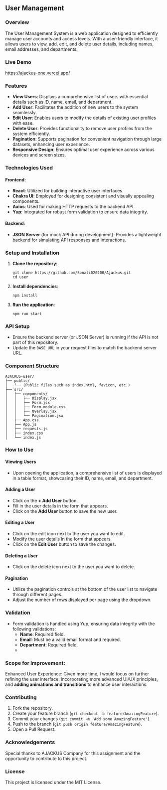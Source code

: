 

## User Management 

### Overview
The User Management System is a web application designed to efficiently manage user accounts and access levels. With a user-friendly interface, it allows users to view, add, edit, and delete user details, including names, email addresses, and departments.

### Live Demo
https://ajackus-one.vercel.app/

### Features
- **View Users**: Displays a comprehensive list of users with essential details such as ID, name, email, and department.
- **Add User**: Facilitates the addition of new users to the system seamlessly.
- **Edit User**: Enables users to modify the details of existing user profiles with ease.
- **Delete User**: Provides functionality to remove user profiles from the system efficiently.
- **Pagination**: Supports pagination for convenient navigation through large datasets, enhancing user experience.
- **Responsive Design**: Ensures optimal user experience across various devices and screen sizes.

### Technologies Used

#### Frontend:
- **React**: Utilized for building interactive user interfaces.
- **Chakra UI**: Employed for designing consistent and visually appealing components.
- **Axios**: Used for making HTTP requests to the backend API.
- **Yup**: Integrated for robust form validation to ensure data integrity.

#### Backend:
- **JSON Server** (for mock API during development): Provides a lightweight backend for simulating API responses and interactions.

### Setup and Installation

1. **Clone the repository**:
    ```
    git clone https://github.com/Sonali020200/Ajackus.git
    cd user
    ```

2. **Install dependencies**:
    ```
    npm install
    ```

3. **Run the application**:
    ```
    npm run start
    ```

### API Setup

- Ensure the backend server (or JSON Server) is running if the API is not part of this repository.
- Update the `BASE_URL` in your request files to match the backend server URL.

### Component Structure
```
AJACKUS-user/
├── public/
│   └── (Public files such as index.html, favicon, etc.)
├── src/
│   ├── components/
│   │   ├── Display.jsx
│   │   ├── Form.jsx
│   │   ├── Form.module.css
│   │   ├── Overlay.jsx
│   │   └── Pagination.jsx
│   ├── App.css
│   ├── App.js
│   ├── requests.js
│   ├── index.css
│   └── index.js
```

### How to Use

#### Viewing Users
- Upon opening the application, a comprehensive list of users is displayed in a table format, showcasing their ID, name, email, and department.

#### Adding a User
- Click on the **+ Add User** button.
- Fill in the user details in the form that appears.
- Click on the **Add User** button to save the new user.

#### Editing a User
- Click on the edit icon next to the user you want to edit.
- Modify the user details in the form that appears.
- Click on the **Edit User** button to save the changes.

#### Deleting a User
- Click on the delete icon next to the user you want to delete.

#### Pagination
- Utilize the pagination controls at the bottom of the user list to navigate through different pages.
- Adjust the number of rows displayed per page using the dropdown.

### Validation
- Form validation is handled using Yup, ensuring data integrity with the following validations:
    - **Name**: Required field.
    - **Email**: Must be a valid email format and required.
    - **Department**: Required field.
    - 
### Scope for Improvement:
Enhanced User Experience: Given more time, I would focus on further refining the user interface, incorporating more advanced UI/UX principles, and **adding animations and transitions** to enhance user interactions. 

### Contributing
1. Fork the repository.
2. Create your feature branch (`git checkout -b feature/AmazingFeature`).
3. Commit your changes (`git commit -m 'Add some AmazingFeature'`).
4. Push to the branch (`git push origin feature/AmazingFeature`).
5. Open a Pull Request.

### Acknowledgements
Special thanks to AJACKUS Company for this assignment and the opportunity to contribute to this project.

### License
This project is licensed under the MIT License.
